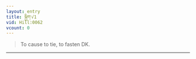 ```yaml
---
layout: entry
title: སྐྱིག་√1
vid: Hill:0062
vcount: 0
---
```

> To cause to tie, to fasten DK\.


---

